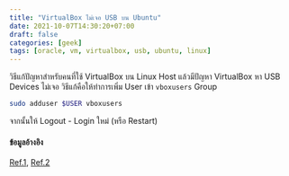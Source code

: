 ```yaml
---
title: "VirtualBox ไม่เจอ USB บน Ubuntu"
date: 2021-10-07T14:30:20+07:00
draft: false
categories: [geek]
tags: [oracle, vm, virtualbox, usb, ubuntu, linux]
---
```


วิธีแก้ปัญหาสำหรับคนที่ใช้ VirtualBox บน Linux Host แล้วมีปัญหา VirtualBox หา USB Devices ไม่เจอ วิธีแก้คือให้ทำการเพิ่ม User เข้า `vboxusers` Group <!--more-->

```bash
sudo adduser $USER vboxusers
```

จากนั้นให้ Logout - Login ใหม่ (หรือ Restart)

#### ข้อมูลอ้างอิง

[Ref.1](https://superuser.com/questions/956622/no-usb-devices-available-in-virtualbox), [Ref.2](https://help.ubuntu.com/community/VirtualBox/USB)
